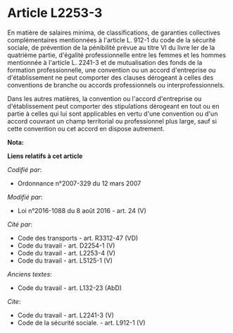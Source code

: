# Article L2253-3

En matière de salaires minima, de classifications, de garanties collectives complémentaires mentionnées à l'article L. 912-1
du code de la sécurité sociale, de prévention de la pénibilité prévue au titre VI du livre Ier de la quatrième partie,
d'égalité professionnelle entre les femmes et les hommes mentionnée à l'article L. 2241-3 et de mutualisation des fonds de la
formation professionnelle, une convention ou un accord d'entreprise ou d'établissement ne peut comporter des clauses
dérogeant à celles des conventions de branche ou accords professionnels ou interprofessionnels. 

Dans les autres matières, la convention ou l'accord d'entreprise ou d'établissement peut comporter des stipulations dérogeant
en tout ou en partie à celles qui lui sont applicables en vertu d'une convention ou d'un accord couvrant un champ territorial
ou professionnel plus large, sauf si cette convention ou cet accord en dispose autrement.

**Nota:**



**Liens relatifs à cet article**

_Codifié par_:

  - Ordonnance n°2007-329 du 12 mars 2007

_Modifié par_:

  - Loi n°2016-1088 du 8 août 2016 - art. 24 (V)

_Cité par_:

  - Code des transports - art. R3312-47 (VD)
  - Code du travail - art. D2254-1 (V)
  - Code du travail - art. L2253-4 (V)
  - Code du travail - art. L5125-1 (V)

_Anciens textes_:

  - Code du travail - art. L132-23 (AbD)

_Cite_:

  - Code du travail - art. L2241-3 (V)
  - Code de la sécurité sociale. - art. L912-1 (V)
